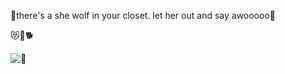 🐺there's a she wolf in your closet. let her out and say awooooo🐺


😻🐾🐕

![🎀](https://www.barkbarklington.com/bowtie1.png)
